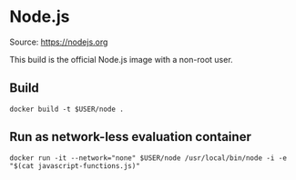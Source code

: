 # Node.js
Source: https://nodejs.org

This build is the official Node.js image with a non-root user.

## Build
```
docker build -t $USER/node .
```

## Run as network-less evaluation container
```
docker run -it --network="none" $USER/node /usr/local/bin/node -i -e "$(cat javascript-functions.js)"
```
